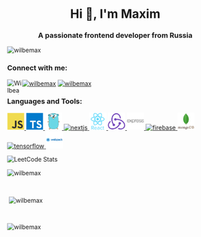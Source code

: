 <h1 align="center">Hi 👋, I'm Maxim</h1>
<h3 align="center">A passionate frontend developer from Russia</h3>

<p align="left"> <img src="https://komarev.com/ghpvc/?username=wilbemax&label=Profile%20views&color=0e75b6&style=flat" alt="wilbemax" /> </p>

<h3 align="left">Connect with me:</h3>
<p align="left">
<a href="https://t.me/jkdlon" target="_blank">
  <img align="left" alt="Wilbeamx | Telegram" width="35" height='35' src="https://upload.wikimedia.org/wikipedia/commons/thumb/5/5c/Telegram_Messenger.png/768px-Telegram_Messenger.png" />
</a>
<a href="https://instagram.com/wilbemax" target="blank"><img align="center" src="https://raw.githubusercontent.com/rahuldkjain/github-profile-readme-generator/master/src/images/icons/Social/instagram.svg" alt="wilbemax" width="35" height='35' /></a>
<a href="https://www.leetcode.com/wilbemax" target="blank"><img align="center" src="https://raw.githubusercontent.com/rahuldkjain/github-profile-readme-generator/master/src/images/icons/Social/leet-code.svg" alt="wilbemax" width="35" height='35'  /></a>
</p>

<h3 align="left">Languages and Tools:</h3>
<p align="left">

<a href="https://developer.mozilla.org/en-US/docs/Web/JavaScript" target="_blank" rel="noreferrer"> <img src="https://raw.githubusercontent.com/devicons/devicon/master/icons/javascript/javascript-original.svg" alt="javascript" width="40" height="40"/> 
</a> <a href="https://www.typescriptlang.org/" target="_blank" rel="noreferrer"> <img src="https://raw.githubusercontent.com/devicons/devicon/master/icons/typescript/typescript-original.svg" alt="typescript" width="40" height="40"/> </a><a href="https://golang.org" target="_blank" rel="noreferrer"> <img src="https://raw.githubusercontent.com/devicons/devicon/master/icons/go/go-original.svg" alt="go" width="40" height="40"/> </a><a href="https://nextjs.org/" target="_blank" rel="noreferrer"> <img src="https://cdn.worldvectorlogo.com/logos/nextjs-2.svg" alt="nextjs" width="40" height="40"/> </a> <a href="https://reactjs.org/" target="_blank" rel="noreferrer"> <img src="https://raw.githubusercontent.com/devicons/devicon/master/icons/react/react-original-wordmark.svg" alt="react" width="40" height="40"/> </a> <a href="https://redux.js.org" target="_blank" rel="noreferrer"> <img src="https://raw.githubusercontent.com/devicons/devicon/master/icons/redux/redux-original.svg" alt="redux" width="40" height="40"/> </a> <a href="https://expressjs.com" target="_blank" rel="noreferrer"> <img src="https://raw.githubusercontent.com/devicons/devicon/master/icons/express/express-original-wordmark.svg" alt="express" width="40" height="40"/> </a> <a href="https://firebase.google.com/" target="_blank" rel="noreferrer"> <img src="https://www.vectorlogo.zone/logos/firebase/firebase-icon.svg" alt="firebase" width="40" height="40"/> </a>  <a href="https://www.mongodb.com/" target="_blank" rel="noreferrer"> <img src="https://raw.githubusercontent.com/devicons/devicon/master/icons/mongodb/mongodb-original-wordmark.svg" alt="mongodb" width="40" height="40"/> </a><a href="https://www.tensorflow.org" target="_blank" rel="noreferrer"> <img src="https://www.vectorlogo.zone/logos/tensorflow/tensorflow-icon.svg" alt="tensorflow" width="40" height="40"/> </a> <a href="https://webpack.js.org" target="_blank" rel="noreferrer"> <img src="https://raw.githubusercontent.com/devicons/devicon/d00d0969292a6569d45b06d3f350f463a0107b0d/icons/webpack/webpack-original-wordmark.svg" alt="webpack" width="40" height="40"/> </a> </p>


![LeetCode Stats](https://leetcard.jacoblin.cool/Wilbemax?theme=dark&font=Roboto)
<br/>

<p><img align="center" src="https://github-readme-streak-stats.herokuapp.com/?user=wilbemax&" alt="wilbemax" /></p>
<br/>
<p>&nbsp;<img align="center" src="https://github-readme-stats.vercel.app/api?username=wilbemax&show_icons=true&locale=en" alt="wilbemax" /></p>
<br/>
<p><img align="left" src="https://github-readme-stats.vercel.app/api/top-langs?username=wilbemax&show_icons=true&locale=en&layout=compact" alt="wilbemax" /></p>



